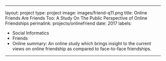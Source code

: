 
---
layout: project
type: project
image: images/friend-q11.png
title: Online Friends Are Friends Too: A Study On The Public Perspective of Online Friendships
permalink: projects/onlinefriend
date: 2017
labels:
  - Social Informatics
  - Friends
  - Online
summary: An online study which brings insight to the current views on online friendship as compared to face-to-face friendships.
---
